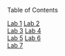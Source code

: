 Table of Contents

[Lab 1](https://github.com/frostcow0/SysAdmin/tree/master/Lab%201%20-%20Subnet%20Design%20Challenge)
[Lab 2](https://github.com/frostcow0/SysAdmin/tree/master/Lab%202%20-%20Virtual%20Windows%20Server)<br>
[Lab 3](https://github.com/frostcow0/SysAdmin/tree/master/Lab%203%20-%20Active%20Directory%20Domain)
[Lab 4](https://github.com/frostcow0/SysAdmin/tree/master/Lab%204%20-%20Groups%20and%20Permissions)<br>
[Lab 5](https://github.com/frostcow0/SysAdmin/tree/master/Lab%205%20-%20Second%20DC%20and%20DFS)
[Lab 6](https://github.com/frostcow0/SysAdmin/tree/master/Lab%206%20-%20Intro%20to%20Group%20Policy)<br>
[Lab 7](https://github.com/frostcow0/SysAdmin/tree/master/Lab%207%20-%20Deploying%20policy%20settings%20and%20preferences)
